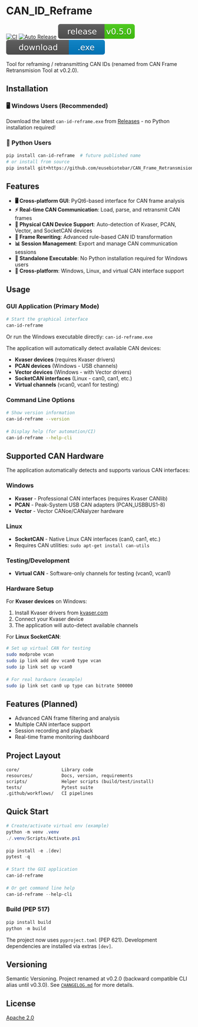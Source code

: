 # CAN_ID_Reframe

[![CI](https://github.com/eusebiotebar/CAN_Frame_Retransmision_Tool/actions/workflows/test-and-deploy.yml/badge.svg)](https://github.com/eusebiotebar/CAN_Frame_Retransmision_Tool/actions/workflows/test-and-deploy.yml)
[![Auto Release](https://github.com/eusebiotebar/CAN_Frame_Retransmision_Tool/actions/workflows/release-auto.yml/badge.svg)](https://github.com/eusebiotebar/CAN_Frame_Retransmision_Tool/actions/workflows/release-auto.yml)
![Release](https://raw.githubusercontent.com/eusebiotebar/CAN_Frame_Retransmision_Tool/main/resources/assets/release-badge.svg)
[![Download](https://raw.githubusercontent.com/eusebiotebar/CAN_Frame_Retransmision_Tool/main/resources/assets/download-badge.svg)](https://github.com/eusebiotebar/CAN_Frame_Retransmision_Tool/releases/latest)

Tool for reframing / retransmitting CAN IDs (renamed from CAN Frame Retransmision Tool at v0.2.0).

## Installation

### 🖥️ Windows Users (Recommended)

Download the latest `can-id-reframe.exe` from [Releases](https://github.com/eusebiotebar/CAN_Frame_Retransmision_Tool/releases/latest) - no Python installation required!

### 🐍 Python Users

```bash
pip install can-id-reframe  # future published name
# or install from source
pip install git+https://github.com/eusebiotebar/CAN_Frame_Retransmision_Tool.git
```

## Features

- **🖥️ Cross-platform GUI**: PyQt6-based interface for CAN frame analysis
- **⚡ Real-time CAN Communication**: Load, parse, and retransmit CAN frames  
- **🔧 Physical CAN Device Support**: Auto-detection of Kvaser, PCAN, Vector, and SocketCAN devices
- **🎯 Frame Rewriting**: Advanced rule-based CAN ID transformation
- **📊 Session Management**: Export and manage CAN communication sessions
- **🚀 Standalone Executable**: No Python installation required for Windows users
- **🐧 Cross-platform**: Windows, Linux, and virtual CAN interface support

## Usage

### GUI Application (Primary Mode)

```bash
# Start the graphical interface
can-id-reframe
```

Or run the Windows executable directly: `can-id-reframe.exe`

The application will automatically detect available CAN devices:

- **Kvaser devices** (requires Kvaser drivers)
- **PCAN devices** (Windows - USB channels)
- **Vector devices** (Windows - with Vector drivers)
- **SocketCAN interfaces** (Linux - can0, can1, etc.)
- **Virtual channels** (vcan0, vcan1 for testing)

### Command Line Options

```bash
# Show version information
can-id-reframe --version

# Display help (for automation/CI)
can-id-reframe --help-cli
```

## Supported CAN Hardware

The application automatically detects and supports various CAN interfaces:

### Windows

- **Kvaser** - Professional CAN interfaces (requires Kvaser CANlib)
- **PCAN** - Peak-System USB CAN adapters (PCAN_USBBUS1-8)
- **Vector** - Vector CANoe/CANalyzer hardware

### Linux

- **SocketCAN** - Native Linux CAN interfaces (can0, can1, etc.)
- Requires CAN utilities: `sudo apt-get install can-utils`

### Testing/Development

- **Virtual CAN** - Software-only channels for testing (vcan0, vcan1)

### Hardware Setup

For **Kvaser devices** on Windows:

1. Install Kvaser drivers from [kvaser.com](https://www.kvaser.com)
2. Connect your Kvaser device
3. The application will auto-detect available channels

For **Linux SocketCAN**:

```bash
# Set up virtual CAN for testing
sudo modprobe vcan
sudo ip link add dev vcan0 type vcan
sudo ip link set up vcan0

# For real hardware (example)
sudo ip link set can0 up type can bitrate 500000
```

## Features (Planned)

- Advanced CAN frame filtering and analysis
- Multiple CAN interface support  
- Session recording and playback
- Real-time frame monitoring dashboard

## Project Layout

```text
core/                Library code
resources/           Docs, version, requirements
scripts/             Helper scripts (build/test/install)
tests/               Pytest suite
.github/workflows/   CI pipelines
```

## Quick Start

```powershell
# Create/activate virtual env (example)
python -m venv .venv
./.venv/Scripts/Activate.ps1

pip install -e .[dev]
pytest -q

# Start the GUI application
can-id-reframe

# Or get command line help  
can-id-reframe --help-cli
```

### Build (PEP 517)

```powershell
pip install build
python -m build
```

The project now uses `pyproject.toml` (PEP 621). Development dependencies are installed via extras `[dev]`.

## Versioning

Semantic Versioning. Project renamed at v0.2.0 (backward compatible CLI alias until v0.3.0). See [`CHANGELOG.md`](resources/docs/CHANGELOG.md) for more details.

## License

[Apache 2.0](LICENSE)
